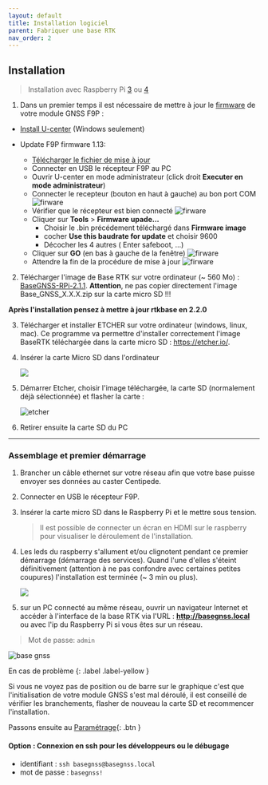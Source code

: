 ```yaml
---
layout: default
title: Installation logiciel
parent: Fabriquer une base RTK
nav_order: 2
---
```


## Installation

> Installation avec Raspberry Pi [3](https://www.kubii.fr/les-cartes-raspberry-pi/2119-raspberry-pi-3-modele-b-1-gb-kubii-713179640259.html) ou [4](https://www.kubii.fr/les-cartes-raspberry-pi/2770-nouveau-raspberry-pi-4-modele-b-1gb-kubii-0765756931168.html)

1. Dans un premier temps il est nécessaire de mettre à jour le [firmware](https://fr.wikipedia.org/wiki/Firmware) de votre module GNSS F9P :

* [Install U-center](https://www.u-blox.com/en/product/u-center) (Windows seulement)

* Update F9P firmware 1.13:
  * [Télécharger le fichier de mise à jour](https://www.u-blox.com/en/ubx-viewer/view/UBX_F9_100_HPG_113_ZED_F9P.7e6e899c5597acddf2f5f2f70fdf5fbe.bin?url=https%3A%2F%2Fwww.u-blox.com%2Fsites%2Fdefault%2Ffiles%2FUBX_F9_100_HPG_113_ZED_F9P.7e6e899c5597acddf2f5f2f70fdf5fbe.bin)
  * Connecter en USB le récepteur F9P au PC
  * Ouvrir U-center en mode administrateur (click droit **Executer en mode administrateur**)
  * Connecter le recepteur (bouton en haut à gauche) au bon port COM
![firware](https://gblobscdn.gitbook.com/assets%2F-LYSZeu4HjB-NrVI4riL%2F-LYbICDde_PqBQRMcCsl%2F-LYbIddBqnC-aXKJ1bxh%2FSans-titre-1.png?alt=media&token=240244db-09d5-40e8-9735-869651b9198e)
  * Vérifier que le récepteur est bien connecté
![firware](https://gblobscdn.gitbook.com/assets%2F-LYSZeu4HjB-NrVI4riL%2F-LYbGvHfj8nIN6gywxBz%2F-LYbHSKTiJZ0j0qAf-5e%2Ficon_blink.png?alt=media&token=0f35cbc4-ce5a-4d3b-90f4-ecadc5a36821)
  * Cliquer sur **Tools** > **Firmware upade...**
    * Choisir le .bin précédement téléchargé dans **Firmware image**
    * cocher **Use this baudrate for update** et choisir 9600
    * Décocher les 4 autres ( Enter safeboot, ...)
  * Cliquer sur **GO** (en bas à gauche de la fenêtre)
![firware](https://gblobscdn.gitbook.com/assets%2F-LYSZeu4HjB-NrVI4riL%2F-LZ5-tu1J0X8sog9Xvkf%2F-LZ527USiWMS3Pjo5SXY%2Fstep4.png?alt=media&token=2e76981e-8874-4151-9c48-f5fa07cdcd69)
  * Attendre la fin de la procédure de mise à jour
![firware](https://gblobscdn.gitbook.com/assets%2F-LYSZeu4HjB-NrVI4riL%2F-LZ52KPCRzypMK4cqtQW%2F-LZ52Z_bl9GHQP8dz7By%2Fstep6.png?alt=media&token=f8f7240b-79b4-4856-87ea-26e12c1aac36)

2. Télécharger l'image de Base RTK sur votre ordinateur (~ 560 Mo) : [BaseGNSS-RPi-2.1.1](https://github.com/jancelin/pi-gen/releases/download/BaseGNSS-RPi-2.1.1/Base_GNSS_2_1_1.zip). **Attention**, ne pas copier directement l'image Base_GNSS_X.X.X.zip sur la carte micro SD !!!

**Après l'installation pensez à mettre à jour rtkbase en 2.2.0** 

3. Télécharger et installer ETCHER sur votre ordinateur (windows, linux, mac). Ce programme va permettre d'installer correctement l'image BaseRTK téléchargée dans la carte micro SD : <https://etcher.io/>.
4. Insérer la carte Micro SD dans l'ordinateur 

    ![](https://encrypted-tbn0.gstatic.com/images?q=tbn:ANd9GcRrqS8MhQYdjrRmaYZS-RCtgLIrhB8gdLaxUmAfey96t6YpopQr)

5. Démarrer Etcher, choisir l'image téléchargée, la carte SD (normalement déjà sélectionnée) et flasher la carte :

   ![etcher](https://jancelin.github.io/docs-centipedeRTK/assets/images/install/etcher.png)

6. Retirer ensuite la carte SD du PC

----

### Assemblage et premier démarrage

1. Brancher un câble ethernet sur votre réseau afin que votre base puisse envoyer ses données au caster Centipede.
2. Connecter en USB le récepteur F9P.
3. Insérer la carte micro SD dans le Raspberry Pi et le mettre sous tension. 

    > Il est possible de connecter un écran en HDMI sur le raspberry pour visualiser le déroulement de l'installation. 

4. Les leds du raspberry s'allument et/ou clignotent pendant ce premier démarrage (démarrage des services). Quand l'une d'elles s'éteint définitivement (attention à ne pas confondre avec certaines petites coupures) l'installation est terminée (~ 3 min ou plus).

    ![](https://projects-static.raspberrypi.org/projects/raspberry-pi-setting-up/3addc4ca2ca0b7c999bdb03a46801a729614b235/en/images/pi-plug-in.gif)

5. sur un PC connecté au même réseau, ouvrir un navigateur Internet et accéder à l'interface de la base RTK via l'URL : **<http://basegnss.local>** ou avec l'ip du Raspberry Pi si vous êtes sur un réseau.

> Mot de passe: ```admin```

![base gnss](https://jancelin.github.io/docs-centipedeRTK/assets/images/basegnss/basegnss.gif)

En cas de problème
{: .label .label-yellow }

Si vous ne voyez pas de position ou de barre sur le graphique c'est que l'initialisation de votre module GNSS s'est mal déroulé, il est conseillé de vérifier les branchements, flasher de nouveau la carte SD et recommencer l'installation.

Passons ensuite au [Paramétrage](Parametrage){: .btn }

#### Option : Connexion en ssh pour les développeurs ou le débugage

* identifiant : `ssh basegnss@basegnss.local`
* mot de passe : `basegnss!`

